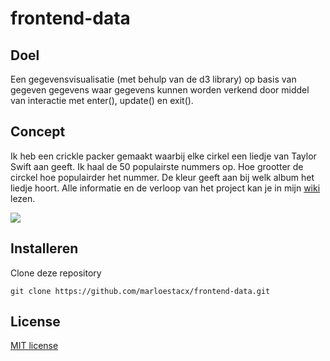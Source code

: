 # frontend-data

## Doel
Een gegevensvisualisatie (met behulp van de d3 library) op basis van gegeven gegevens waar gegevens kunnen worden verkend door middel van interactie met enter(), update() en exit().

## Concept
Ik heb een crickle packer gemaakt waarbij elke cirkel een liedje van Taylor Swift aan geeft. Ik haal de 50 populairste nummers op. Hoe grootter de circkel hoe populairder het nummer. De kleur geeft aan bij welk album het liedje hoort. Alle informatie en de verloop van het project kan je in mijn <a href="https://github.com/marloestacx/frontend-data/wiki/Concept">wiki</a> lezen.


<img src="https://github.com/marloestacx/frontend-data/wiki/Images/screenshot.png">

## Installeren

Clone deze repository
```
git clone https://github.com/marloestacx/frontend-data.git
```

## License

<a href="https://github.com/marloestacx/functional-programming/blob/main/LICENSE"> MIT license </a>

